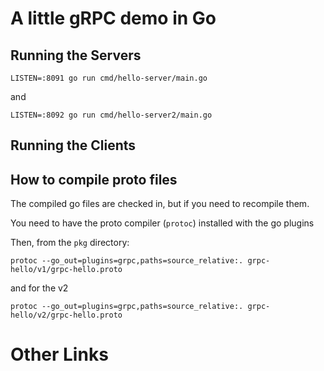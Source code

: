 # A little gRPC demo in Go

## Running the Servers
```
LISTEN=:8091 go run cmd/hello-server/main.go
```
and
```
LISTEN=:8092 go run cmd/hello-server2/main.go
```

## Running the Clients

## How to compile proto files

The compiled go files are checked in, but if you need to recompile them.

You need to have the proto compiler (`protoc`) installed with the go plugins

Then, from the `pkg` directory:

```
protoc --go_out=plugins=grpc,paths=source_relative:. grpc-hello/v1/grpc-hello.proto
```
and for the v2
```
protoc --go_out=plugins=grpc,paths=source_relative:. grpc-hello/v2/grpc-hello.proto
```

# Other Links
